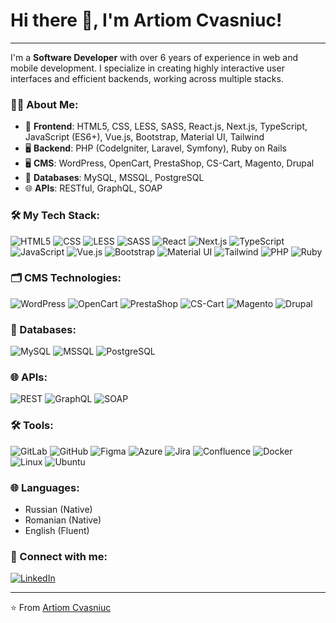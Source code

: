 # Hi there 👋, I'm Artiom Cvasniuc!

---

I'm a **Software Developer** with over 6 years of experience in web and mobile development. I specialize in creating highly interactive user interfaces and efficient backends, working across multiple stacks.

### 👨‍💻 About Me:
- 🚀 **Frontend**: HTML5, CSS, LESS, SASS, React.js, Next.js, TypeScript, JavaScript (ES6+), Vue.js, Bootstrap, Material UI, Tailwind
- 🖥️ **Backend**: PHP (CodeIgniter, Laravel, Symfony), Ruby on Rails
- 🖥️ **CMS**: WordPress, OpenCart, PrestaShop, CS-Cart, Magento, Drupal
- 💾 **Databases**: MySQL, MSSQL, PostgreSQL
- 🌐 **APIs**: RESTful, GraphQL, SOAP

### 🛠️ My Tech Stack:

![HTML5](https://img.shields.io/badge/-HTML5-E34F26?style=flat-square&logo=html5&logoColor=white)
![CSS](https://img.shields.io/badge/-CSS3-1572B6?style=flat-square&logo=css3&logoColor=white)
![LESS](https://img.shields.io/badge/-LESS-1D365D?style=flat-square&logo=less&logoColor=white)
![SASS](https://img.shields.io/badge/-SASS-CC6699?style=flat-square&logo=sass&logoColor=white)
![React](https://img.shields.io/badge/-ReactJS-61DAFB?style=flat-square&logo=react&logoColor=white)
![Next.js](https://img.shields.io/badge/-Next.js-000000?style=flat-square&logo=nextdotjs&logoColor=white)
![TypeScript](https://img.shields.io/badge/-TypeScript-007ACC?style=flat-square&logo=typescript&logoColor=white)
![JavaScript](https://img.shields.io/badge/-JavaScript-F7DF1E?style=flat-square&logo=javascript&logoColor=black)
![Vue.js](https://img.shields.io/badge/-Vue.js-4FC08D?style=flat-square&logo=vue-dot-js&logoColor=white)
![Bootstrap](https://img.shields.io/badge/-Bootstrap-7952B3?style=flat-square&logo=bootstrap&logoColor=white)
![Material UI](https://img.shields.io/badge/-Material_UI-007FFF?style=flat-square&logo=mui&logoColor=white)
![Tailwind](https://img.shields.io/badge/-Tailwind-06B6D4?style=flat-square&logo=tailwindcss&logoColor=white)
![PHP](https://img.shields.io/badge/-PHP-777BB4?style=flat-square&logo=php&logoColor=white)
![Ruby](https://img.shields.io/badge/-Ruby_on_Rails-CC0000?style=flat-square&logo=rubyonrails&logoColor=white)

### 🗂️ CMS Technologies:

![WordPress](https://img.shields.io/badge/-WordPress-21759B?style=flat-square&logo=wordpress&logoColor=white)
![OpenCart](https://img.shields.io/badge/-OpenCart-1B9AD7?style=flat-square&logo=opencart&logoColor=white)
![PrestaShop](https://img.shields.io/badge/-PrestaShop-DF0067?style=flat-square&logo=prestashop&logoColor=white)
![CS-Cart](https://img.shields.io/badge/-CS--Cart-008CBA?style=flat-square&logo=cscart&logoColor=white)
![Magento](https://img.shields.io/badge/-Magento-EE672F?style=flat-square&logo=magento&logoColor=white)
![Drupal](https://img.shields.io/badge/-Drupal-0678BE?style=flat-square&logo=drupal&logoColor=white)

### 💾 Databases:

![MySQL](https://img.shields.io/badge/-MySQL-4479A1?style=flat-square&logo=mysql&logoColor=white)
![MSSQL](https://img.shields.io/badge/-MSSQL-CC2927?style=flat-square&logo=microsoftsqlserver&logoColor=white)
![PostgreSQL](https://img.shields.io/badge/-PostgreSQL-336791?style=flat-square&logo=postgresql&logoColor=white)

### 🌐 APIs:

![REST](https://img.shields.io/badge/-REST-02569B?style=flat-square&logo=rest&logoColor=white)
![GraphQL](https://img.shields.io/badge/-GraphQL-E10098?style=flat-square&logo=graphql&logoColor=white)
![SOAP](https://img.shields.io/badge/-SOAP-1E2A39?style=flat-square&logo=soap&logoColor=white)

### 🛠️ Tools:

![GitLab](https://img.shields.io/badge/-GitLab-FC6D26?style=flat-square&logo=gitlab&logoColor=white)
![GitHub](https://img.shields.io/badge/-GitHub-181717?style=flat-square&logo=github&logoColor=white)
![Figma](https://img.shields.io/badge/-Figma-F24E1E?style=flat-square&logo=figma&logoColor=white)
![Azure](https://img.shields.io/badge/-Azure-0078D4?style=flat-square&logo=microsoftazure&logoColor=white)
![Jira](https://img.shields.io/badge/-Jira-0052CC?style=flat-square&logo=jira&logoColor=white)
![Confluence](https://img.shields.io/badge/-Confluence-172B4D?style=flat-square&logo=confluence&logoColor=white)
![Docker](https://img.shields.io/badge/-Docker-2496ED?style=flat-square&logo=docker&logoColor=white)
![Linux](https://img.shields.io/badge/-Linux-FCC624?style=flat-square&logo=linux&logoColor=black)
![Ubuntu](https://img.shields.io/badge/-Ubuntu-E95420?style=flat-square&logo=ubuntu&logoColor=white)

### 🌐 Languages:

- Russian (Native)
- Romanian (Native)
- English (Fluent)

### 🔗 Connect with me:

[![LinkedIn](https://img.shields.io/badge/-LinkedIn-0077B5?style=flat-square&logo=linkedin&logoColor=white)](https://www.linkedin.com/in/artiom-cvasniuc-900547177/)

---

⭐️ From [Artiom Cvasniuc](https://github.com/ArtiomCvasniuc)
